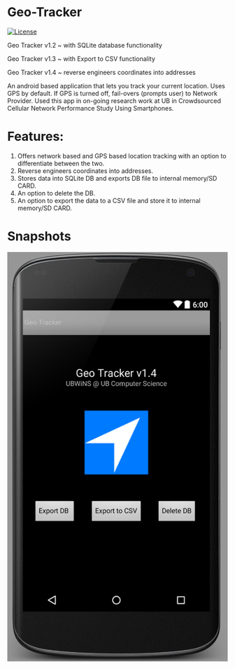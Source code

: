 # Geo-Tracker

[![License](https://img.shields.io/badge/license-MIT-blue.svg)](License.txt)

Geo Tracker v1.2 ~ with SQLite database functionality

Geo Tracker v1.3 ~ with Export to CSV functionality

Geo Tracker v1.4 ~ reverse engineers coordinates into addresses

An android based application that lets you track your current location.
Uses GPS by default. If GPS is turned off, fail-overs (prompts user) to Network Provider.
Used this app in on-going research work at UB in Crowdsourced Cellular Network 
Performance Study Using Smartphones.

# Features:

1. Offers network based and GPS based location tracking with an option to differentiate between the two.
2. Reverse engineers coordinates into addresses.
3. Stores data into SQLite DB and exports DB file to internal memory/SD CARD.
4. An option to delete the DB.
5. An option to export the data to a CSV file and store it to internal memory/SD CARD.

# Snapshots

![alt tag](https://raw.githubusercontent.com/gautamgitspace/Geo-Tracker/master/layout.png)
